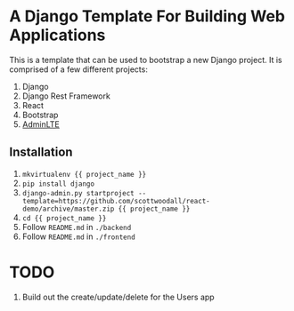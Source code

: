 # A Django Template For Building Web Applications
This is a template that can be used to bootstrap a new Django project. It is
comprised of a few different projects:

1. Django
1. Django Rest Framework
1. React
1. Bootstrap
1. [AdminLTE](https://almsaeedstudio.com/themes/AdminLTE/index2.html)

## Installation
1. `mkvirtualenv {{ project_name }}`
1. `pip install django`
1. `django-admin.py startproject --template=https://github.com/scottwoodall/react-demo/archive/master.zip {{ project_name }}`
1. `cd {{ project_name }}`
1. Follow `README.md` in `./backend`
1. Follow `README.md` in `./frontend`

# TODO
1. Build out the create/update/delete for the Users app
